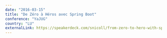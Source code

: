 ```yaml
---
date: "2016-03-15"
title: "De Zéro à Héros avec Spring Boot"
conference: "YaJUG"
country: "LU"
externalLink: https://speakerdeck.com/snicoll/from-zero-to-hero-with-spring-boot-extended-version
---
```

